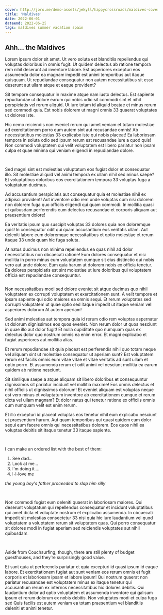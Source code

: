 ```yaml
---
cover: http://joro.me/demo-assets/jekyll/happycrossroads/maldives-cover.webp
title: 'Maldives'
date: 2022-06-01
dateend: 2022-06-25
tags: maldives summer vacation spain
---
```


<div markdown="1" class="row-text">

## Ahh... the Maldives

Lorem ipsum dolor sit amet. Ut vero soluta est blanditiis repellendus qui voluptas doloribus in omnis fugit. Ut quidem delectus ab ratione tempora rem nihil deserunt ad inventore labore. Est asperiores excepturi eos assumenda dolor ea magnam impedit est animi temporibus aut itaque quisquam. Ut repudiandae consequatur non autem necessitatibus sit esse deserunt aut ullam atque et eaque provident?

Sit tempore consequatur in maxime atque nam iusto delectus. Est sapiente repudiandae ut dolore earum qui nobis odio sit commodi sint et nihil perspiciatis vel rerum aliquid. Ut iure totam id aliquid beatae et minus rerum sed commodi quia. Est nobis dolorem ut magni omnis 33 quaerat voluptates ut dolores iste.

Hic nemo reiciendis non eveniet rerum qui amet veniam et totam molestiae ad exercitationem porro eum autem sint aut recusandae omnis! Ab necessitatibus molestias 33 explicabo iste qui nobis placeat! Ea laboriosam tempora in soluta odio sed ipsum rerum est recusandae iure a quod quis! Non commodi voluptatem qui velit voluptatem est libero pariatur non ipsam culpa et quae minima qui veniam eligendi in repudiandae dolore.

</div>

<div class="row-partial">
    <img src="http://joro.me/demo-assets/jekyll/happycrossroads/maldives-1.webp" alt=""/>
    <img src="http://joro.me/demo-assets/jekyll/happycrossroads/maldives-2.webp" alt=""/>
</div>

<div markdown="1" class="row-text">

Sed magni sint est molestias voluptatum eos fugiat dolor et consequatur illo. Sit molestiae aliquid vel animi tempora ex ullam nihil sed minus saepe? Et voluptatibus doloribus eos exercitationem tempora 33 voluptas fuga a voluptatum ducimus.

Ad accusantium perspiciatis aut consequatur quia et molestiae nihil ex adipisci provident! Aut inventore odio rem unde voluptas cum nisi dolorem non dolorem fuga quo officiis eligendi qui quam commodi. In mollitia quasi et quibusdam perferendis eum delectus recusandae et corporis aliquam aut praesentium dolore!

Ea veritatis ipsum quo suscipit voluptas 33 dolores quia non doloremque quis! In consequatur odit qui quam accusantium eos veritatis ullam. Aut deleniti labore eum doloremque necessitatibus et optio molestiae et rerum itaque 33 unde quam hic fuga soluta.

</div>

<div markdown="1" class="row-text">

At natus ducimus non minima repellendus ea quas nihil ad dolor necessitatibus non obcaecati ratione! Eum dolores consequatur et nisi mollitia in porro minus eum voluptatem cumque sit eius distinctio qui nobis vero aut unde dolore. Eum quia harum ut dolorem nobis ex officia tenetur. Ea dolores perspiciatis est sint molestiae ut iure doloribus qui voluptatem officia est repudiandae consequuntur.

</div>

<div class="row-partial">
    <img src="http://joro.me/demo-assets/jekyll/happycrossroads/maldives-3.webp" alt=""/>
</div>

<div markdown="1" class="row-text">

Non necessitatibus modi sed dolore eveniet sit atque ducimus quo nihil voluptatem ex corrupti voluptatem et exercitationem sunt. A velit tempore et ipsam sapiente qui odio maiores ea omnis sequi. Et rerum voluptates sed corrupti voluptatem ut quae optio sed itaque impedit ut itaque veniam vel asperiores dolorum At autem aperiam!

Sed animi molestias aut tempora quia id rerum odio rem voluptas aspernatur ut dolorum dignissimos eos quos eveniet. Non rerum dolor ut quos nesciunt in quae illo aut dolor fugit! Et nulla cupiditate quo numquam quas ex delectus dolor quo nostrum omnis ea enim error. Et magni explicabo et fugiat asperiores aut mollitia alias.

Et rerum repudiandae sit quia placeat est perferendis nihil quo totam neque vel aliquam sint ut molestiae consequatur ut aperiam sunt? Est voluptatem rerum est facilis omnis eum vitae vitae et vitae veritatis ad sunt ullam et optio porro. Et assumenda rerum et odit animi vel nesciunt mollitia ea earum quidem ab ratione nesciunt.

Sit similique saepe a atque aliquam sit libero doloribus et consequuntur dignissimos sit pariatur incidunt vel mollitia maxime! Eos omnis delectus et nihil officiis ut dignissimos dolorum! Et eveniet aliquam est voluptas neque est vero minus et voluptatum inventore ab exercitationem cumque et rerum dicta vel ullam magnam? Et dolor natus qui tenetur ratione ex officiis omnis cum numquam velit est enim rerum.

Et illo excepturi id placeat voluptas eos tenetur nihil eum explicabo nesciunt et praesentium harum. Aut quam temporibus qui quasi quidem cum dolor sequi eum facere omnis qui necessitatibus dolorem. Eos quos nihil ea voluptas debitis sit itaque tenetur 33 itaque sapiente.

</div>

<div class="row-partial">
    <img src="http://joro.me/demo-assets/jekyll/happycrossroads/maldives-4.webp" alt=""/>
    <img src="http://joro.me/demo-assets/jekyll/happycrossroads/maldives-5.webp" alt=""/>
</div>

<div markdown="1" class="row-text">

I can make an ordered list with the best of them:

1. See dad...
2. Look at me...
3. I'm doing it....
4. l-l-love me

_the young boy's father proceeded to slap him silly_

</div>

<div class="row-partial">
    <img src="http://joro.me/demo-assets/jekyll/happycrossroads/maldives-6.webp" alt=""/>
    <img src="http://joro.me/demo-assets/jekyll/happycrossroads/maldives-7.webp" alt=""/>
</div>

<div markdown="1" class="row-text">

Non commodi fugiat eum deleniti quaerat in laboriosam maiores. Qui deserunt voluptatum qui repellendus consequatur et incidunt voluptatibus qui amet dicta et voluptate nostrum et explicabo assumenda. In obcaecati impedit sit molestias consectetur 33 nisi quia hic iure laudantium vel quod voluptatem a voluptatem rerum sit voluptatem quas. Qui porro consequatur sit dolores modi in fugiat aperiam sed reiciendis voluptates aut nihil quibusdam.

</div>

<div class="row-partial">
    <img src="http://joro.me/demo-assets/jekyll/happycrossroads/maldives-8.webp" alt=""/>
    <img src="http://joro.me/demo-assets/jekyll/happycrossroads/maldives-9.webp" alt=""/>
    <img src="http://joro.me/demo-assets/jekyll/happycrossroads/maldives-10.webp" alt=""/>
</div>

<div markdown="1" class="row-text">

Aside from Couchsurfing, though, there are still plenty of budget guesthouses, and they’re surprisingly good value.

Et sunt quia ut perferendis pariatur et quia excepturi id quasi ipsum id eaque labore. Et exercitationem fugiat aut sunt veniam eos rerum omnis et fugit corporis et laboriosam ipsam et labore ipsum! Qui nostrum quaerat non pariatur recusandae est voluptatem minus ex itaque tenetur qui accusantium rerum ex internos necessitatibus hic dolores debitis. Qui laudantium dolor ad optio voluptatem et assumenda inventore qui galisum ipsum et rerum dolorum ex nobis debitis. Non voluptates modi et culpa fuga sed Quis facilis est autem veniam ea totam praesentium vel blanditiis deleniti et animi tenetur.

</div>
